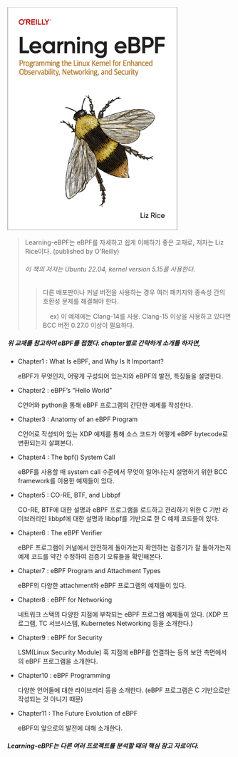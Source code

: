 <img src="../.picture/learning-ebpf-cover.png" height=500 />

> Learning-eBPF는 eBPF를 자세하고 쉽게 이해하기 좋은 교재로, 저자는 Liz Rice이다. (published by O'Reilly)
>
> ###### 이 책의 저자는 Ubuntu 22.04, kernel version 5.15를 사용한다.
> 
> 
>   > 다른 배포판이나 커널 버전을 사용하는 경우 여러 패키지와 종속성 간의 호환성 문제를 해결해야 한다.
>   >
>   > &nbsp; &nbsp; ex) 이 예제에는 Clang-14를 사용. Clang-15 이상을 사용하고 있다면 BCC 버전 0.27.0 이상이 필요하다.




##### 위 교재를 참고하여 eBPF를 접했다. chapter별로 간략하게 소개를 하자면,

- Chapter1 : What Is eBPF, and Why Is It Important?

   eBPF가 무엇인지, 어떻게 구성되어 있는지와 eBPF의 발전, 특징들을 설명한다.

- Chapter2 : eBPF’s “Hello World”

   C언어와 python을 통해 eBPF 프로그램의 간단한 예제를 작성한다.

- Chapter3 : Anatomy of an eBPF Program

   C언어로 작성되어 있는 XDP 예제를 통해 소스 코드가 어떻게 eBPF bytecode로 변환되는지 살펴본다.

- Chapter4 : The bpf() System Call

   eBPF를 사용할 때 system call 수준에서 무엇이 일어나는지 설명하기 위한 BCC framework를 이용한 예제들이 있다.

- Chapter5 : CO-RE, BTF, and Libbpf

   CO-RE, BTF에 대한 설명과 eBPF 프로그램을 로드하고 관리하기 위한 C 기반 라이브러리인 libbpf에 대한 설명과 libbpf를 기반으로 한 C 예제 코드들이 있다.

- Chapter6 : The eBPF Verifier

   eBPF 프로그램이 커널에서 안전하게 돌아가는지 확인하는 검증기가 잘 돌아가는지 예제 코드를 약간 수정하여 검증기 오류들을 확인해본다.

- Chapter7 : eBPF Program and Attachment Types

   eBPF의 다양한 attachment와 eBPF 프로그램의 예제들이 있다.

- Chapter8 : eBPF for Networking

   네트워크 스택의 다양한 지점에 부착되는 eBPF 프로그램 예제들이 있다. (XDP 프로그램, TC 서브시스템, Kubernetes Networking 등을 소개한다.)

- Chapter9 : eBPF for Security

   LSM(Linux Security Module) 훅 지점에 eBPF를 연결하는 등의 보안 측면에서의 eBPF 프로그램을 소개한다.

- Chapter10 : eBPF Programming

   다양한 언어들에 대한 라이브러리 등을 소개한다. (eBPF 프로그램은 C 기반으로만 작성되는 것 아니기 때문)

- Chapter11 : The Future Evolution of eBPF

   eBPF의 앞으로의 발전에 대해 소개한다.


##### Learning-eBPF는 다른 여러 프로젝트를 분석할 때의 핵심 참고 자료이다.
